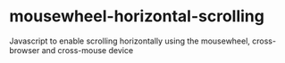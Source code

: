 # mousewheel-horizontal-scrolling
Javascript to enable scrolling horizontally using the mousewheel, cross-browser and cross-mouse device
